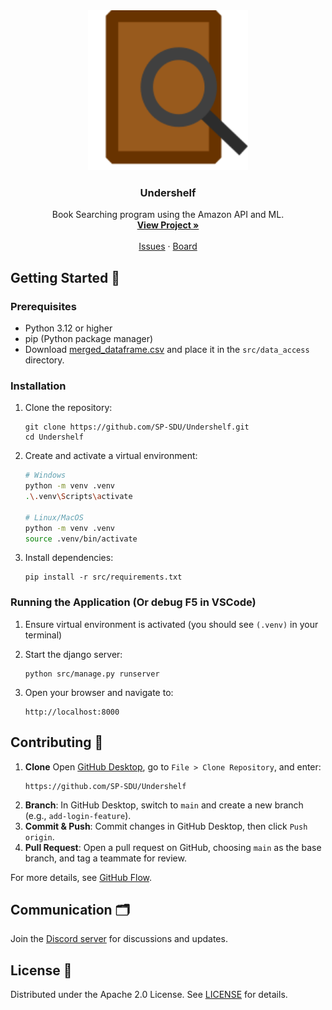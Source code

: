 <!-- PROJECT LOGO -->
<div align="center">
  <img src="images/logo.svg" alt="Logo" width="256" height="256">
  <h3 align="center">Undershelf</h3>
  <p align="center">
    Book Searching program using the Amazon API and ML.
    <br />
    <a href="https://github.com/SP-SDU/Undershelf"><strong>View Project »</strong></a>
    <br />
    <br />
    <a href="https://github.com/SP-SDU/Undershelf/issues">Issues</a>
    ·
    <a href="https://github.com/orgs/SP-SDU/projects/8">Board</a>
  </p>
</div>

## Getting Started 🚀

### Prerequisites
- Python 3.12 or higher
- pip (Python package manager)
- Download [merged_dataframe.csv](https://drive.google.com/file/d/1MVRHs_CwKTBR2Rpakx920f277IcJ0q6X/view) and place it in the `src/data_access` directory.

### Installation

1. Clone the repository:
   ```
   git clone https://github.com/SP-SDU/Undershelf.git
   cd Undershelf
   ```

2. Create and activate a virtual environment:
   ```bash
   # Windows
   python -m venv .venv
   .\.venv\Scripts\activate

   # Linux/MacOS
   python -m venv .venv
   source .venv/bin/activate
   ```

3. Install dependencies:
   ```
   pip install -r src/requirements.txt
   ```

### Running the Application (Or debug F5 in VSCode)

1. Ensure virtual environment is activated (you should see `(.venv)` in your terminal)

2. Start the django server:
   ```
   python src/manage.py runserver
   ```

3. Open your browser and navigate to:
   ```
   http://localhost:8000
   ```

## Contributing 🤝

1. **Clone** Open [GitHub Desktop](https://desktop.github.com/), go to `File > Clone Repository`, and enter:
     ```
     https://github.com/SP-SDU/Undershelf
     ```
2. **Branch**: In GitHub Desktop, switch to `main` and create a new branch (e.g., `add-login-feature`).
3. **Commit & Push**: Commit changes in GitHub Desktop, then click `Push origin`.
4. **Pull Request**: Open a pull request on GitHub, choosing `main` as the base branch, and tag a teammate for review.

For more details, see [GitHub Flow](https://githubflow.github.io/).

## Communication 🗂️

Join the [Discord server](https://discord.gg/a2ARm52WwE) for discussions and updates.

## License 📝

Distributed under the Apache 2.0 License. See [LICENSE](LICENSE) for details.

